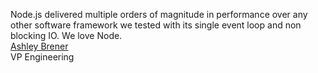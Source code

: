 Node.js delivered multiple orders of magnitude in performance over any other software framework we tested with its single event loop and non blocking IO. We love Node.  
[Ashley Brener](http://frisB.com)  
VP Engineering
